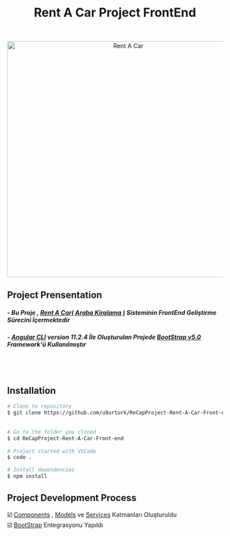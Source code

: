 <h1 align="center">Rent A Car Project FrontEnd</h1> <br>
<p align="center">
  <img src="https://media.giphy.com/media/WpxiPz418zwy54WQvJ/giphy.gif" width="550" alt="Rent A Car">
</p>


## Project Prensentation
##### - Bu Proje , [Rent A Car( Araba Kiralama )](https://github.com/u9urturk/ReCapProject-Rent-A-Car) Sisteminin FrontEnd Geliştirme Sürecini İçermektedir 
##### - [Angular CLI](https://github.com/angular/angular-cli) version 11.2.4 İle Oluşturulan Projede [BootStrap v5.0 ](https://getbootstrap.com/docs/5.0/getting-started/introduction/) Framework'ü Kullanılmıştır
<br>
<br>

## Installation

```bash
# Clone to repository
$ git clone https://github.com/u9urturk/ReCapProject-Rent-A-Car-Front-end
  
  
# Go to the folder you cloned
$ cd ReCapProject-Rent-A-Car-Front-end
  
# Project started with VSCode
$ code .

# Install dependencies
$ npm install
```

## Project Development Process
☑️ [Components](https://github.com/u9urturk/ReCapProject-Rent-A-Car-Front-end/tree/master/src/app/components) , [Models](https://github.com/u9urturk/ReCapProject-Rent-A-Car-Front-end/tree/master/src/app/models) ve [Services](https://github.com/u9urturk/ReCapProject-Rent-A-Car-Front-end/tree/master/src/app/services) Katmanları Oluşturuldu     
☑️ [BootStrap](https://getbootstrap.com/docs/5.0/getting-started/introduction/) Entegrasyonu Yapıldı 

